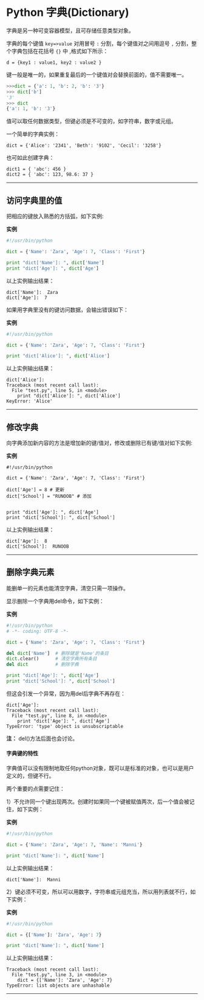 # Python 字典(Dictionary)
字典是另一种可变容器模型，且可存储任意类型对象。

字典的每个键值 `key=>value` 对用冒号 `:` 分割，每个键值对之间用逗号 `,` 分割，整个字典包括在花括号 `{}` 中 ,格式如下所示：
```
d = {key1 : value1, key2 : value2 }
```
键一般是唯一的，如果重复最后的一个键值对会替换前面的，值不需要唯一。
```py
>>>dict = {'a': 1, 'b': 2, 'b': '3'}
>>> dict['b']
'3'
>>> dict
{'a': 1, 'b': '3'}
```
值可以取任何数据类型，但键必须是不可变的，如字符串，数字或元组。

一个简单的字典实例：
```
dict = {'Alice': '2341', 'Beth': '9102', 'Cecil': '3258'}
```
也可如此创建字典：
```
dict1 = { 'abc': 456 }
dict2 = { 'abc': 123, 98.6: 37 }
```
---
## 访问字典里的值
把相应的键放入熟悉的方括弧，如下实例:

**实例**
```py
#!/usr/bin/python

dict = {'Name': 'Zara', 'Age': 7, 'Class': 'First'}

print "dict['Name']: ", dict['Name']
print "dict['Age']: ", dict['Age']
```
以上实例输出结果：
```
dict['Name']:  Zara
dict['Age']:  7
```
如果用字典里没有的键访问数据，会输出错误如下：

**实例**
```py
#!/usr/bin/python

dict = {'Name': 'Zara', 'Age': 7, 'Class': 'First'}

print "dict['Alice']: ", dict['Alice']
```
以上实例输出结果：
```
dict['Alice']:
Traceback (most recent call last):
  File "test.py", line 5, in <module>
    print "dict['Alice']: ", dict['Alice']
KeyError: 'Alice'
```
---
## 修改字典
向字典添加新内容的方法是增加新的键/值对，修改或删除已有键/值对如下实例:

**实例**
```
#!/usr/bin/python

dict = {'Name': 'Zara', 'Age': 7, 'Class': 'First'}

dict['Age'] = 8 # 更新
dict['School'] = "RUNOOB" # 添加


print "dict['Age']: ", dict['Age']
print "dict['School']: ", dict['School']
```
以上实例输出结果：
```
dict['Age']:  8
dict['School']:  RUNOOB
```
---
## 删除字典元素
能删单一的元素也能清空字典，清空只需一项操作。

显示删除一个字典用del命令，如下实例：

**实例**
```py
#!/usr/bin/python
# -*- coding: UTF-8 -*-

dict = {'Name': 'Zara', 'Age': 7, 'Class': 'First'}

del dict['Name']  # 删除键是'Name'的条目
dict.clear()      # 清空字典所有条目
del dict          # 删除字典

print "dict['Age']: ", dict['Age']
print "dict['School']: ", dict['School']
```
但这会引发一个异常，因为用del后字典不再存在：
```shell
dict['Age']:
Traceback (most recent call last):
  File "test.py", line 8, in <module>
    print "dict['Age']: ", dict['Age']
TypeError: 'type' object is unsubscriptable
```
**注：** del()方法后面也会讨论。


#### 字典键的特性
字典值可以没有限制地取任何python对象，既可以是标准的对象，也可以是用户定义的，但键不行。

两个重要的点需要记住：

1）不允许同一个键出现两次。创建时如果同一个键被赋值两次，后一个值会被记住，如下实例：

**实例**
```py
#!/usr/bin/python

dict = {'Name': 'Zara', 'Age': 7, 'Name': 'Manni'}

print "dict['Name']: ", dict['Name']
```
以上实例输出结果：
```
dict['Name']:  Manni
```
2）键必须不可变，所以可以用数字，字符串或元组充当，所以用列表就不行，如下实例：

**实例**
```py
#!/usr/bin/python

dict = {['Name']: 'Zara', 'Age': 7}

print "dict['Name']: ", dict['Name']
```
以上实例输出结果：
```
Traceback (most recent call last):
  File "test.py", line 3, in <module>
    dict = {['Name']: 'Zara', 'Age': 7}
TypeError: list objects are unhashable
```
---
